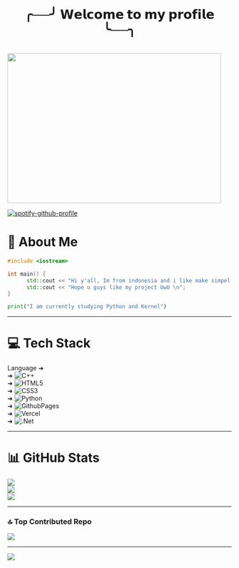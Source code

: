 <h1 align="center">╭──╯ 𝗪𝗲𝗹𝗰𝗼𝗺𝗲 𝘁𝗼 𝗺𝘆 𝗽𝗿𝗼𝗳𝗶𝗹𝗲 ╰──╮</h1><br/>
<img src="https://giphy.com/embed/tkaDAjbZUmoH1a1Z2R" width="480" height="336" style="" frameBorder="0" class="giphy-embed" allowFullScreen><br/>

[![spotify-github-profile](https://spotify-github-profile.kittinanx.com/api/view?uid=2sqedz98t0t3e2vtbvo2646vs&cover_image=true&theme=default&show_offline=false&background_color=000000&interchange=true&bar_color=ffffff&bar_color_cover=true)](https://spotify-github-profile.kittinanx.com/api/view?uid=2sqedz98t0t3e2vtbvo2646vs&redirect=true)

# 💫 About Me
```C++
#include <iostream>

int main() {
      std::cout << "Hi y'all, Im from indonesia and i like make simpel project :D \n";
      std::cout << "Hope u guys like my project UwU \n";
}
```

```py
print("I am currently studying Python and Kernel")
```
---
# 💻 Tech Stack
Language ➜ <br/>
➜ ![C++](https://img.shields.io/badge/c++-%2300599C.svg?style=flat-square&logo=c%2B%2B&logoColor=white) <br/>
➜ ![HTML5](https://img.shields.io/badge/html5-%23E34F26.svg?style=flat-square&logo=html5&logoColor=white) <br/>
➜ ![CSS3](https://img.shields.io/badge/css3-%231572B6.svg?style=flat-square&logo=css3&logoColor=white) <br/>
➜ ![Python](https://img.shields.io/badge/python-3670A0?style=flat-square&logo=python&logoColor=ffdd54) <br/>
➜ ![GithubPages](https://img.shields.io/badge/github%20pages-121013?style=flat-square&logo=github&logoColor=white) <br/>
➜ ![Vercel](https://img.shields.io/badge/vercel-%23000000.svg?style=flat-square&logo=vercel&logoColor=white) <br/>
➜ ![.Net](https://img.shields.io/badge/.NET-5C2D91?style=flat-square&logo=.net&logoColor=white) <br/>

---
# 📊 GitHub Stats
![](https://github-readme-stats.vercel.app/api?username=n0th1ngsad&theme=material-palenight&hide_border=false&include_all_commits=true&count_private=false)<br/>
![](https://github-readme-streak-stats.herokuapp.com/?user=n0th1ngsad&theme=material-palenight&hide_border=false)<br/>
![](https://github-readme-stats.vercel.app/api/top-langs/?username=n0th1ngsad&theme=material-palenight&hide_border=false&include_all_commits=true&count_private=false&layout=compact)

---
### 🔝 Top Contributed Repo
![](https://github-contributor-stats.vercel.app/api?username=n0th1ngsad&limit=5&theme=material-palenight&combine_all_yearly_contributions=true)

---
[![](https://visitcount.itsvg.in/api?id=n0th1ngsad&icon=0&color=1)](https://visitcount.itsvg.in)
